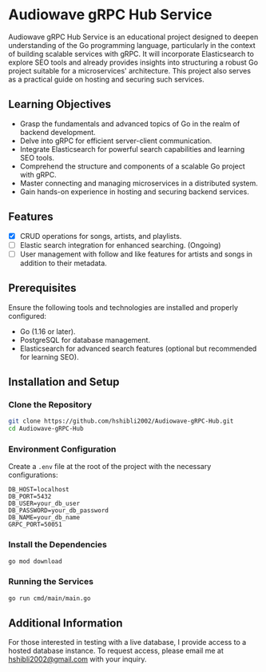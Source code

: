 # Audiowave gRPC Hub Service

Audiowave gRPC Hub Service is an educational project designed to deepen understanding of the Go programming language, particularly in the context of building scalable services with gRPC. It will incorporate Elasticsearch to explore SEO tools and already provides insights into structuring a robust Go project suitable for a microservices' architecture. This project also serves as a practical guide on hosting and securing such services.

## Learning Objectives

- Grasp the fundamentals and advanced topics of Go in the realm of backend development.
- Delve into gRPC for efficient server-client communication.
- Integrate Elasticsearch for powerful search capabilities and learning SEO tools.
- Comprehend the structure and components of a scalable Go project with gRPC.
- Master connecting and managing microservices in a distributed system.
- Gain hands-on experience in hosting and securing backend services.

## Features

- [X] CRUD operations for songs, artists, and playlists.
- [ ] Elastic search integration for enhanced searching. (Ongoing)
- [ ] User management with follow and like features for artists and songs in addition to their metadata.

## Prerequisites

Ensure the following tools and technologies are installed and properly configured:

- Go (1.16 or later).
- PostgreSQL for database management.
- Elasticsearch for advanced search features (optional but recommended for learning SEO).

## Installation and Setup

### Clone the Repository

```bash
git clone https://github.com/hshibli2002/Audiowave-gRPC-Hub.git
cd Audiowave-gRPC-Hub
```

### Environment Configuration

Create a `.env` file at the root of the project with the necessary configurations:
```
DB_HOST=localhost
DB_PORT=5432
DB_USER=your_db_user
DB_PASSWORD=your_db_password
DB_NAME=your_db_name
GRPC_PORT=50051
```

### Install the Dependencies

```bash
go mod download
```

### Running the Services

```bash
go run cmd/main/main.go
```

## Additional Information
For those interested in testing with a live database, I provide access to a hosted database instance.
To request access, please email me at [hshibli2002@gmail.com]() with your inquiry.
